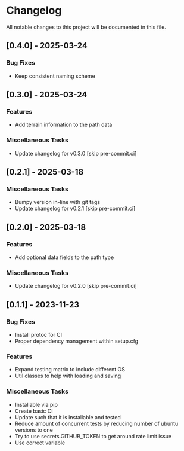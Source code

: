 # Changelog

All notable changes to this project will be documented in this file.

## [0.4.0] - 2025-03-24

### Bug Fixes

- Keep consistent naming scheme

## [0.3.0] - 2025-03-24

### Features

- Add terrain information to the path data

### Miscellaneous Tasks

- Update changelog for v0.3.0 [skip pre-commit.ci]

## [0.2.1] - 2025-03-18

### Miscellaneous Tasks

- Bumpy version in-line with git tags
- Update changelog for v0.2.1 [skip pre-commit.ci]

## [0.2.0] - 2025-03-18

### Features

- Add optional data fields to the path type

### Miscellaneous Tasks

- Update changelog for v0.2.0 [skip pre-commit.ci]

## [0.1.1] - 2023-11-23

### Bug Fixes

- Install protoc for CI
- Proper dependency management within setup.cfg

### Features

- Expand testing matrix to include different OS
- Util classes to help with loading and saving

### Miscellaneous Tasks

- Installable via pip
- Create basic CI
- Update such that it is installable and tested
- Reduce amount of concurrent tests by reducing number of ubuntu versions to one
- Try to use secrets.GITHUB_TOKEN to get around rate limit issue
- Use correct variable

<!-- generated by git-cliff -->
